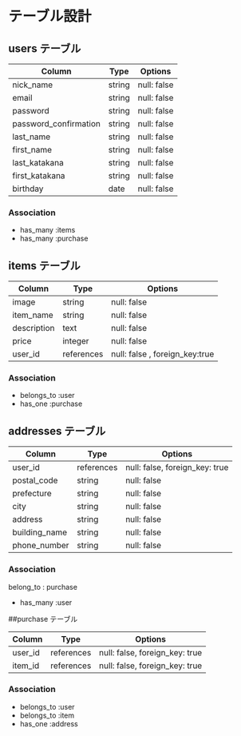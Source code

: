 # テーブル設計

## users テーブル

| Column               | Type   | Options                 |
| -------------------- | ------ | ------------------------|
| nick_name            | string | null: false             |
| email                | string | null: false             |
| password             | string | null: false             |
|password_confirmation | string | null: false             |
| last_name            | string | null: false             |
| first_name           | string | null: false             |
|last_katakana         | string | null: false             |
|first_katakana        | string | null: false             |
| birthday             | date   | null: false             |

### Association

- has_many :items
- has_many :purchase



## items テーブル

| Column      | Type      | Options                       |
| ------      | ------    | ------------------------------|
| image       | string    | null: false                   |
| item_name   | string    | null: false                   |
| description | text      | null: false                   |
| price       | integer   | null: false                   |
| user_id     | references| null: false , foreign_key:true|

### Association

- belongs_to :user
- has_one :purchase


## addresses テーブル

| Column        | Type       | Options                        |
| -------       | ---------- | -------------------------------|
| user_id       | references | null: false, foreign_key: true |
| postal_code   | string     | null: false                    
| prefecture    | string     | null: false                    |
| city          | string     | null: false                    |
| address       | string     | null: false                    
| building_name | string     | null: false                    |
| phone_number  | string    | null: false                    |

### Association
belong_to : purchase


- has_many :user


##purchase テーブル

| Column        | Type       | Options                        |
| -------       | ---------- | -------------------------------|
| user_id       | references | null: false, foreign_key: true |
| item_id       | references | null: false, foreign_key: true |

### Association

- belongs_to :user
- belongs_to :item
- has_one :address